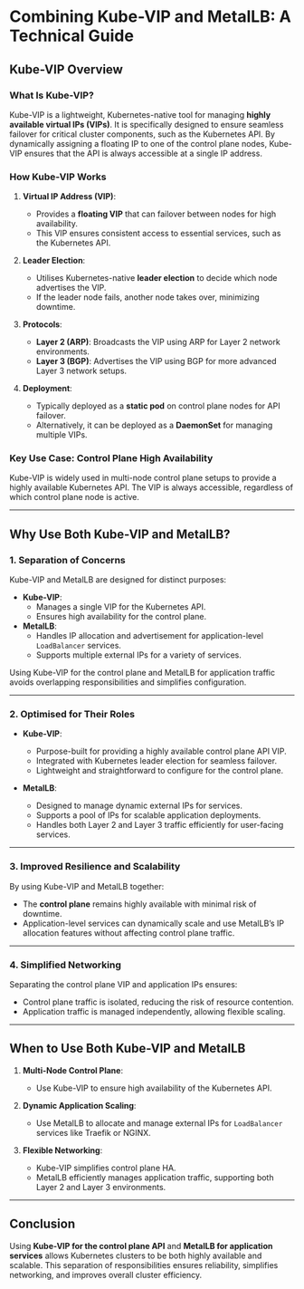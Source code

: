 # **Combining Kube-VIP and MetalLB: A Technical Guide**

## **Kube-VIP Overview**

### **What Is Kube-VIP?**

Kube-VIP is a lightweight, Kubernetes-native tool for managing **highly available virtual IPs (VIPs)**. It is
specifically designed to ensure seamless failover for critical cluster components, such as the Kubernetes API. By
dynamically assigning a floating IP to one of the control plane nodes, Kube-VIP ensures that the API is always
accessible at a single IP address.

### **How Kube-VIP Works**

1. **Virtual IP Address (VIP)**:
    - Provides a **floating VIP** that can failover between nodes for high availability.
    - This VIP ensures consistent access to essential services, such as the Kubernetes API.

2. **Leader Election**:
    - Utilises Kubernetes-native **leader election** to decide which node advertises the VIP.
    - If the leader node fails, another node takes over, minimizing downtime.

3. **Protocols**:
    - **Layer 2 (ARP)**: Broadcasts the VIP using ARP for Layer 2 network environments.
    - **Layer 3 (BGP)**: Advertises the VIP using BGP for more advanced Layer 3 network setups.

4. **Deployment**:
    - Typically deployed as a **static pod** on control plane nodes for API failover.
    - Alternatively, it can be deployed as a **DaemonSet** for managing multiple VIPs.

### **Key Use Case: Control Plane High Availability**

Kube-VIP is widely used in multi-node control plane setups to provide a highly available Kubernetes API. The VIP is
always accessible, regardless of which control plane node is active.

---

## **Why Use Both Kube-VIP and MetalLB?**

### **1. Separation of Concerns**

Kube-VIP and MetalLB are designed for distinct purposes:

- **Kube-VIP**:
    - Manages a single VIP for the Kubernetes API.
    - Ensures high availability for the control plane.
- **MetalLB**:
    - Handles IP allocation and advertisement for application-level `LoadBalancer` services.
    - Supports multiple external IPs for a variety of services.

Using Kube-VIP for the control plane and MetalLB for application traffic avoids overlapping responsibilities and
simplifies configuration.

---

### **2. Optimised for Their Roles**

- **Kube-VIP**:
    - Purpose-built for providing a highly available control plane API VIP.
    - Integrated with Kubernetes leader election for seamless failover.
    - Lightweight and straightforward to configure for the control plane.

- **MetalLB**:
    - Designed to manage dynamic external IPs for services.
    - Supports a pool of IPs for scalable application deployments.
    - Handles both Layer 2 and Layer 3 traffic efficiently for user-facing services.

---

### **3. Improved Resilience and Scalability**

By using Kube-VIP and MetalLB together:

- The **control plane** remains highly available with minimal risk of downtime.
- Application-level services can dynamically scale and use MetalLB’s IP allocation features without affecting control
  plane traffic.

---

### **4. Simplified Networking**

Separating the control plane VIP and application IPs ensures:

- Control plane traffic is isolated, reducing the risk of resource contention.
- Application traffic is managed independently, allowing flexible scaling.

---

## **When to Use Both Kube-VIP and MetalLB**

1. **Multi-Node Control Plane**:
    - Use Kube-VIP to ensure high availability of the Kubernetes API.

2. **Dynamic Application Scaling**:
    - Use MetalLB to allocate and manage external IPs for `LoadBalancer` services like Traefik or NGINX.

3. **Flexible Networking**:
    - Kube-VIP simplifies control plane HA.
    - MetalLB efficiently manages application traffic, supporting both Layer 2 and Layer 3 environments.

---

## **Conclusion**

Using **Kube-VIP for the control plane API** and **MetalLB for application services** allows Kubernetes clusters to be
both highly available and scalable. This separation of responsibilities ensures reliability, simplifies networking, and
improves overall cluster efficiency.
